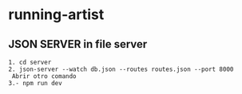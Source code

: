 # running-artist
## JSON SERVER in file server

```
1. cd server
2. json-server --watch db.json --routes routes.json --port 8000
 Abrir otro comando
3.- npm run dev 
```

